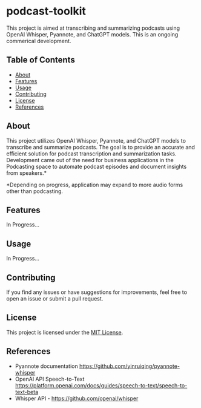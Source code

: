 # podcast-toolkit
This project is aimed at transcribing and summarizing podcasts using OpenAI Whisper, Pyannote, and ChatGPT models. This is an ongoing commerical development.

## Table of Contents

- [About](#about)
- [Features](#features)
- [Usage](#usage)
- [Contributing](#contributing)
- [License](#license)
- [References](#references)

## About

This project utilizes OpenAI Whisper, Pyannote, and ChatGPT models to transcribe and summarize podcasts. The goal is to provide an accurate and efficient solution for podcast transcription and summarization tasks.
Development came out of the need for business applications in the Podcasting space to automate podcast episodes and document insights from speakers.*

*Depending on progress, application may expand to more audio forms other than podcasting.

## Features
In Progress...

## Usage
In Progress...

## Contributing

If you find any issues or have suggestions for improvements, feel free to open an issue or submit a pull request.

## License

This project is licensed under the [MIT License](LICENSE).

## References
- Pyannote documentation https://github.com/yinruiqing/pyannote-whisper
- OpenAI API Speech-to-Text https://platform.openai.com/docs/guides/speech-to-text/speech-to-text-beta
- Whisper API - https://github.com/openai/whisper
